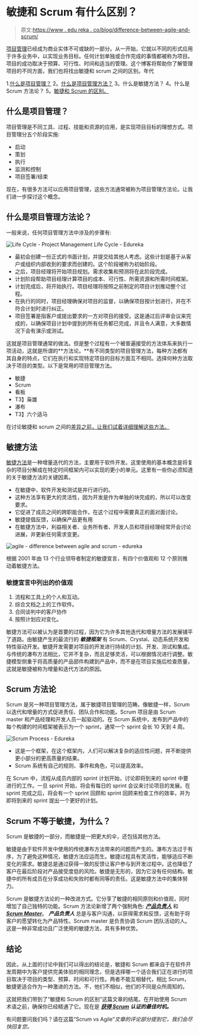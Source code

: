 # 敏捷和 Scrum 有什么区别？

> 原文:[https://www . edu reka . co/blog/difference-between-agile-and-scrum/](https://www.edureka.co/blog/difference-between-agile-and-scrum/)

[项目管理](https://www.edureka.co/blog/project-management/)已经成为商业实体不可或缺的一部分。从一开始，它就以不同的形式应用于许多业务中，以实现业务目标。任何计划单独或合作完成的事情都被称为项目。项目的成功取决于预算、可行性、时间和适当的管理。这个博客将帮助你了解管理项目的不同方面，我们也将找出敏捷和 scrum 之间的区别。年代

1.[什么是项目管理？](#project-management) 2。[什么是项目管理方法？](#methodology) 3。什么是敏捷方法？ 4。什么是 Scrum 方法论？ 5。[敏捷和 Scrum 的区别。](#agileVSscrum)

## **什么是项目管理？**

项目管理是不同工具、过程、技能和资源的应用，是实现项目目标的理想方式。项目管理分五个阶段实施:

*   启动
*   策划
*   执行
*   监测和控制
*   项目签署/结束

现在，有很多方法可以应用项目管理，这些方法通常被称为项目管理方法论。让我们进一步探讨这个概念。

## 什么是项目管理方法论？

一般来说，任何项目管理方法中涉及的步骤有:

![Life Cycle - Project Management Life Cycle - Edureka](../Images/2864fd0ca4690bf393aa5ff6bdd0c6d4.png)

*   最初会创建一份正式的书面计划，并提交给其他人考虑。这些计划是基于从客户或组织内部收到的要求而创建的。这个阶段被称为初始阶段。
*   之后，项目经理将开始项目规划。需求收集和预测将在此阶段完成。
*   计划阶段帮助项目经理计算项目的成本、可行性、所需资源和所需时间框架。
*   计划完成后，将开始执行。项目经理将按照之前制定的项目计划推动整个过程。
*   在执行的同时，项目经理确保对项目的监督，以确保项目按计划进行，并在不符合计划时进行纠正。
*   项目签署是指客户或提出要求的一方对项目的接受。这是通过后评审会议来完成的，以确保项目计划中提到的所有任务都已完成，并且令人满意，大多数情况下会有演示或测试。

这就是项目管理通常的做法。但是整个过程有一个被普遍接受的方法体系来执行一项活动，这就是所谓的**方法论。**有不同类型的项目管理方法，每种方法都有其自身的特点，它们在执行和实现特定项目的目标方面互不相同。选择何种方法取决于项目的类型。以下是常用的项目管理方法。

*   敏捷
*   Scrum
*   看板
*   T3】枭雄
*   瀑布
*   T3】六个适马

在讨论敏捷和 scrum 之间的[差异之前，让我们试着详细理解这些方法。](https://www.edureka.co/blog/scrum-vs-agile/)

## **敏捷方法**

[敏捷方法](https://www.edureka.co/blog/agile-project-management/)是一种增量迭代的方法，主要用于软件开发。这里使用的基本概念是将复杂的项目分解成在特定时间框架内可以实现的更小的单元。这里有一些你必须知道的关于敏捷方法的关键因素。

*   在敏捷中，软件开发和测试是并行进行的。
*   这种方法享有更大的灵活性，因为开发是作为单独的块完成的，所以可以改变要求。
*   它促进了成员之间的跨职能合作，在这个过程中需要真正的面对面讨论。
*   敏捷提倡反馈，以确保产品更有用
*   在敏捷方法中，利益相关者、业务所有者、开发人员和项目经理经常开会讨论进展，并更新任何需求变更。

![agile - difference between agile and scrum - edureka](../Images/8e40c88a4e3c36c6105d85958fe0c627.png)

根据 2001 年由 13 个行业领导者制定的敏捷宣言，有四个价值观和 12 个原则推动着敏捷方法。

### **敏捷宣言中列出的价值观**

1.  流程和工具上的个人和互动。
2.  综合文档之上的工作软件。
3.  合同谈判中的客户协作
4.  按照计划应对变化。

敏捷方法可以被认为是首要的过程，因为它为许多其他迭代和增量方法的发展铺平了道路。由敏捷产生的最流行的 ***敏捷框架*** 有 Scrum、Crystal、动态系统开发和特性驱动开发。敏捷开发需要对项目的开发进行持续的计划、开发、测试和集成。与传统的瀑布方法相比，它并不复杂，而且足够灵活，可以根据情况进行调整。敏捷模型侧重于将高质量的产品部件构建到产品中，而不是在项目实施后检查质量，这就是敏捷被称为增量和迭代方法的原因。

## **Scrum 方法论**

Scrum 是另一种项目管理方法，属于敏捷项目管理的范畴。像敏捷一样，Scrum 以迭代和增量的方式促进责任、团队合作和功能。Scrum 项目是由 Scrum master 和产品经理和开发人员一起驱动的。在 Scrum 系统中，发布到产品中的每个构建的时间框架被表示为一个 sprint，通常一个 sprint 会长 10 天到 4 周。

![Scrum Process - Edureka](../Images/fe04b6b9b63372d562dc18151476e1a9.png)

*   这是一个框架，在这个框架内，人们可以解决复杂的适应性问题，并不断提供更小部分的更高质量的结果。
*   Scrum 系统有自己的规则、事件和角色，可以提高效率。

在 Scrum 中，流程从成员内部的 sprint 计划开始，讨论即将到来的 sprint 中要进行的工作。一旦 sprint 开始，将会有每日的 sprint 会议来讨论项目的发展。在 sprint 完成之后，将会有一个 sprint 回顾和 sprint 回顾来检查工作的效率，并为即将到来的 sprint 提出一个更好的计划。

## **Scrum 不等于敏捷，为什么？**

Scrum 是敏捷的一部分，而敏捷是一把更大的伞，还包括其他方法。

敏捷是由于软件开发中使用的传统瀑布方法带来的问题而产生的。瀑布方法过于有序，为了避免这种情况，敏捷方法应运而生。敏捷过程具有灵活性，能够适应不断变化的需求。敏捷总是通过获得一致的反馈让客户参与到开发过程中。这也降低了客户在最后阶段对产品接受度低的风险。敏捷是无形的，因为它没有任何结构。敏捷中的所有成员在分享成功和失败时都有同等的责任。这是敏捷方法中的集体努力。

Scrum 是敏捷方法论的一种改进方式。它分享了敏捷的相同原则和价值观，同时增加了自己独特的功能。Scrum 方法论新增了两个强制角色: [***产品负责人***](https://www.edureka.co/blog/product-owner-roles-and-responsibilities/) 和[***Scrum Master***](https://www.edureka.co/blog/scrum-master/)。 ***产品负责人*** 总是与客户沟通，以获得需求和反馈，这有助于将客户的愿望转化为产品特性。Scrum master 是负责协调 Scrum 团队活动的人。这是一种非常成功且广泛使用的敏捷方法，具有多种优势。

## **结论**

因此，从上面的讨论中我们可以得出的结论是，敏捷和 Scrum 都来自于在软件开发周期中为客户提供完美体验的相同理念，但是选择哪一个适合我们正在进行的项目取决于项目的类型、预算、时间和可行性。两者不能互相替代，相比 Scrum，敏捷更适合作为一种激进的方法。不，他们不相似，他们的不同是众所周知的。

这就把我们带到了“敏捷和 Scrum 的区别”这篇文章的结尾。在开始使用 Scrum 术语之前，确保你已经精通了它。现在是 ***[获得 Scrum](https://www.edureka.co/certified-scum-master-certification-training) 认证的最佳时机。***

有问题要问我们吗？请在这篇“Scrum vs Agile”*文章的评论部分提到它，我们会尽快回复您。*